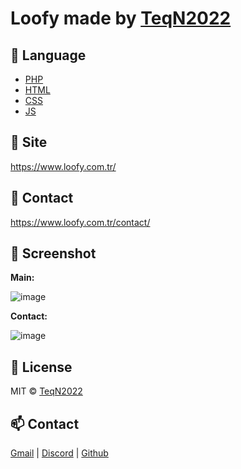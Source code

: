 # Loofy made by [TeqN2022](https://github.com/TeqN2022)

## 📝 Language

 - [PHP](https://www.php.net/)
 - [HTML](https://www.w3schools.com/html/)
 - [CSS](https://www.w3schools.com/css/)
 - [JS](https://www.w3schools.com/js/)
 
## 🚀 Site

https://www.loofy.com.tr/

## 🧾 Contact

https://www.loofy.com.tr/contact/

## 📸 Screenshot

**Main:**

![image](https://user-images.githubusercontent.com/118697424/228092039-3fa5d80c-002b-4641-9980-b485ee10b299.png)

**Contact:**

![image](https://user-images.githubusercontent.com/118697424/228092179-7afcf622-ce72-4049-8ae6-7867b2b90fb9.png)


## 📄 License

MIT © [TeqN2022](./LICENSE)

## 📫 Contact

[Gmail](mailto:info@teqn.xyz) |  [Discord](https://discord.com/users/954355224305356840) | [Github](https://github.com/TeqN2022)
